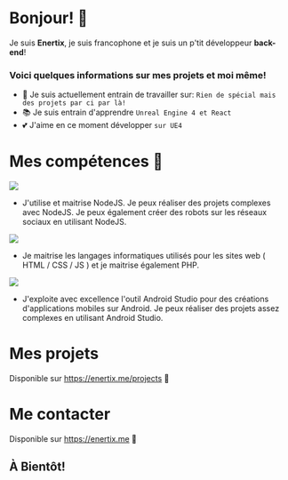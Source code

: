 # Bonjour! 👋
Je suis **Enertix**, je suis francophone et je suis un p'tit développeur __back-end__!

### Voici quelques informations sur mes projets et moi même!
- 🔨 Je suis actuellement entrain de travailler sur: `Rien de spécial mais des projets par ci par là!`
- 📚 Je suis entrain d'apprendre `Unreal Engine 4 et React`
- 💕 J'aime en ce moment développer `sur UE4`

# Mes compétences 💫
 ![](https://i.imgur.com/lbz51f9.png)
- J'utilise et maitrise NodeJS.
Je peux réaliser des projets complexes avec NodeJS.
Je peux également créer des robots sur les réseaux sociaux en utilisant NodeJS.

 ![](https://i.imgur.com/jHqJKXy.png)
 - Je maitrise les langages informatiques utilisés pour les sites web
 ( HTML  / CSS  / JS  ) et je maitrise également PHP.
 
 ![](https://i.imgur.com/RP7ya3J.png)
 - J'exploite avec excellence l'outil Android Studio pour des créations d'applications mobiles sur Android. 
Je peux réaliser des projets assez complexes en utilisant Android Studio.


# Mes projets
Disponible sur https://enertix.me/projects 🧡

# Me contacter
Disponible sur https://enertix.me 💚

## À Bientôt!
